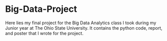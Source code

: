 # Big-Data-Project
Here lies my final project for the Big Data Analytics class I took during my Junior year at The Ohio State University. It contains the python code, report, and poster that I wrote for the project.
